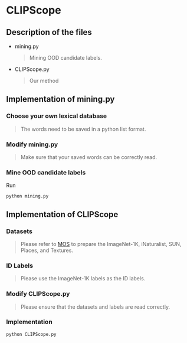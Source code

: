 # CLIPScope

## Description of the files

- mining.py
  > Mining OOD candidate labels.

- CLIPScope.py
  > Our method

## Implementation of mining.py

### Choose your own lexical database
> The words need to be saved in a python list format.

### Modify mining.py
> Make sure that your saved words can be correctly read.

### Mine OOD candidate labels
Run

```
python mining.py
```

## Implementation of CLIPScope

### Datasets
> Please refer to [MOS](https://github.com/deeplearning-wisc/large_scale_ood) to prepare the ImageNet-1K, iNaturalist, SUN, Places, and Textures.

### ID Labels
> Please use the ImageNet-1K labels as the ID labels.

### Modify CLIPScope.py
> Please ensure that the datasets and labels are read correctly.

### Implementation
```
python CLIPScope.py
```
